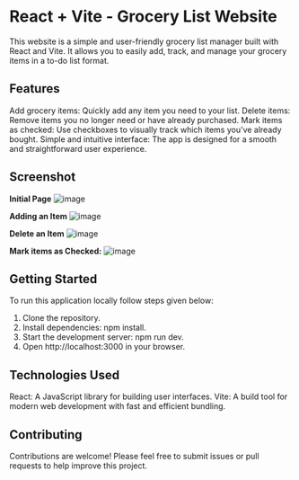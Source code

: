 # React + Vite - Grocery List Website

This website is a simple and user-friendly grocery list manager built with React and Vite. It allows you to easily add, track, and manage your grocery items in a to-do list format.

## Features
Add grocery items: Quickly add any item you need to your list.
Delete items: Remove items you no longer need or have already purchased.
Mark items as checked: Use checkboxes to visually track which items you've already bought.
Simple and intuitive interface: The app is designed for a smooth and straightforward user experience.

## Screenshot
**Initial Page**
![image](https://github.com/mrumayi20/react-todo-grocery-list/assets/53402543/562d56b9-3f2e-46c9-a502-8d6801131dfb)

**Adding an Item**
![image](https://github.com/mrumayi20/react-todo-grocery-list/assets/53402543/59b7a86b-b71a-482f-976d-d09a873bbd42)

**Delete an Item**
![image](https://github.com/mrumayi20/react-todo-grocery-list/assets/53402543/5604d324-89f9-4e6a-a430-f94d9f17e9b3)

**Mark items as Checked:**
![image](https://github.com/mrumayi20/react-todo-grocery-list/assets/53402543/e215fda6-7c48-4bdb-83c7-81739763fb6a)

## Getting Started
To run this application locally follow steps given below:

1. Clone the repository.
2. Install dependencies: npm install.
3. Start the development server: npm run dev.
4. Open http://localhost:3000 in your browser.

## Technologies Used
React: A JavaScript library for building user interfaces.
Vite: A build tool for modern web development with fast and efficient bundling.

## Contributing
Contributions are welcome! Please feel free to submit issues or pull requests to help improve this project.

